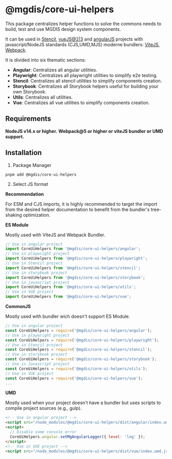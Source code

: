 # @mgdis/core-ui-helpers

This package centralizes helper functions to solve the commons needs to build, test and use MGDIS design system components.

It can be used in [Stencil](https://stenciljs.com/), [vueJS@2|3](https://vuejs.org/) and [angularJS](https://angularjs.org/) projects with javascript/NodeJS standards (CJS,UMD,MJS) moderne bundlers: [ViteJS](https://vitejs.fr/), [Webpack](https://webpack.js.org/).

It is divided into six thematic sections:

- **Angular**: Centralizes all angular utilities.
- **Playwright**: Centralizes all playwright utilities to simplify e2e testing.
- **Stencil**: Centralizes all stencil utilities to simplify components creation.
- **Storybook**: Centralizes all Storybook helpers useful for building your own Storybook.
- **Utils**: Centralizes all utilities.
- **Vue**: Centralizes all vue utilities to simplify components creation.

## Requirements

**NodeJS v14.x or higher.**
**Webpack@5 or higher or viteJS bundler or UMD support.**

## Installation

1. Package Manager

```shell
pnpm add @mgdis/core-ui-helpers
```

2. Select JS format

**Recommendation**

For ESM and CJS imports, it is highly recommended to target the import from the desired helper documentation to benefit from the bundler's tree-shaking optimization.

**ES Module**

Mostly used with ViteJS and Webpack Bundler.

```js
// Use in angular project
import CoreUiHelpers from '@mgdis/core-ui-helpers/angular';
// Use in playwright project
import CoreUiHelpers from '@mgdis/core-ui-helpers/playwright';
// Use in Stencil project
import CoreUiHelpers from '@mgdis/core-ui-helpers/stencil';
// Use in storybook project
import CoreUiHelpers from '@mgdis/core-ui-helpers/storybook';
// Use in javascript project
import CoreUiHelpers from '@mgdis/core-ui-helpers/utils';
// Use in VUE project
import CoreUiHelpers from '@mgdis/core-ui-helpers/vue';
```

**CommonJS**

Mostly used with bundler wich doesn't support ES Module.

```js
// Use in angular project
const CoreUiHelpers = require('@mgdis/core-ui-helpers/angular');
// Use in playwright project
const CoreUiHelpers = require('@mgdis/core-ui-helpers/playwright');
// Use in Stencil project
const CoreUiHelpers = require('@mgdis/core-ui-helpers/stencil');
// Use in storybook project
const CoreUiHelpers = require('@mgdis/core-ui-helpers/storybook');
// Use in Javascript project
const CoreUiHelpers = require('@mgdis/core-ui-helpers/utils');
// Use in VUE project
const CoreUiHelpers = require('@mgdis/core-ui-helpers/vue');
...
```

**UMD**

Mostly used when your project doesn't have a bundler but uses scripts to compile project sources (e.g., gulp).

```html
<!-- Use in angular project -->
<script src="/node_modules/@mgdis/core-ui-helpers/dist/angular/index.umd.js"></script>
<script>
  // Disable some console error
  CoreUiHelpers.angular.setMgAngularLogger({ level: 'log' });
</script>
<!-- Use in VUE project -->
<script src="/node_modules/@mgdis/core-ui-helpers/dist/vue/index.umd.js"></script>
```
